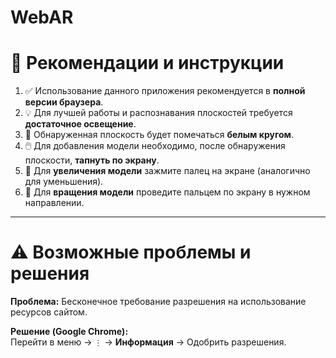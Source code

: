 # WebAR
# 📖 Рекомендации и инструкции

1. ✅ Использование данного приложения рекомендуется в **полной версии браузера**.  
2. 💡 Для лучшей работы и распознавания плоскостей требуется **достаточное освещение**.  
3. 🔵 Обнаруженная плоскость будет помечаться **белым кругом**.  
4. 🖱️ Для добавления модели необходимо, после обнаружения плоскости, **тапнуть по экрану**.  
5. 📏 Для **увеличения модели** зажмите палец на экране (аналогично для уменьшения).  
6. 🔄 Для **вращения модели** проведите пальцем по экрану в нужном направлении.  

---

# ⚠️ Возможные проблемы и решения

**Проблема:** Бесконечное требование разрешения на использование ресурсов сайтом.  

**Решение (Google Chrome):**  
Перейти в меню → `⋮` → **Информация** → Одобрить разрешения.
